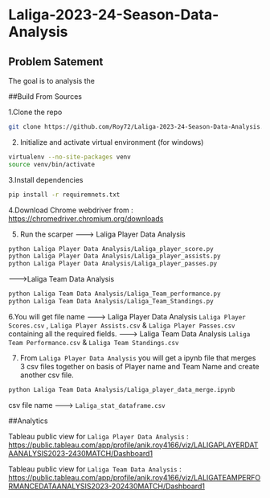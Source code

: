 # Laliga-2023-24-Season-Data-Analysis

## Problem Satement
The goal is to analysis the 

##Build From Sources

1.Clone the repo
```bash
git clone https://github.com/Roy72/Laliga-2023-24-Season-Data-Analysis.git
```
2. Initialize and activate virtual environment (for windows)
```bash
virtualenv --no-site-packages venv
source venv/bin/activate
```
3.Install dependencies
```bash
pip install -r requiremnets.txt
```
4.Download Chrome webdriver from : https://chromedriver.chromium.org/downloads

5. Run the scarper 
 ---> Laliga Player Data Analysis
 ```bash
python Laliga Player Data Analysis/Laliga_player_score.py
python Laliga Player Data Analysis/Laliga_player_assists.py
python Laliga Player Data Analysis/Laliga_player_passes.py
```
--->Laliga Team Data Analysis
```bash
python Laliga Team Data Analysis/Laliga_Team_performance.py
python Laliga Team Data Analysis/Laliga_Team_Standings.py
```
6.You will get file name
---> Laliga Player Data Analysis
`Laliga Player Scores.csv` , `Laliga Player Assists.csv` & `Laliga Player Passes.csv` containing all the required fields.
---> Laliga Team Data Analysis
`Laliga Team Performance.csv` & `Laliga Team Standings.csv`

7. From `Laliga Player Data Analysis` you will get a ipynb file that merges 3 csv files together on basis of Player name and Team Name and create another csv file.
```bash
python Laliga Team Data Analysis/Laliga_player_data_merge.ipynb
```
csv file name ---> `Laliga_stat_dataframe.csv`

##Analytics

Tableau public view for `Laliga Player Data Analysis` : https://public.tableau.com/app/profile/anik.roy4166/viz/LALIGAPLAYERDATAANALYSIS2023-2430MATCH/Dashboard1

Tableau public view for `Laliga Team Data Analysis` :   https://public.tableau.com/app/profile/anik.roy4166/viz/LALIGATEAMPERFORMANCEDATAANALYSIS2023-202430MATCH/Dashboard1
